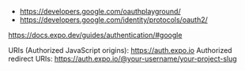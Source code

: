 - https://developers.google.com/oauthplayground/
- https://developers.google.com/identity/protocols/oauth2/

https://docs.expo.dev/guides/authentication/#google

URIs (Authorized JavaScript origins): https://auth.expo.io
Authorized redirect URIs: https://auth.expo.io/@your-username/your-project-slug
